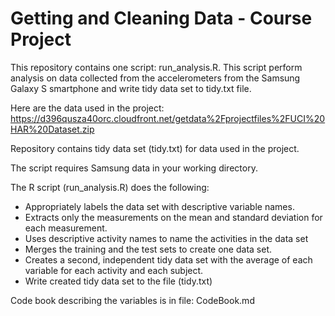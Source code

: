 Getting and Cleaning Data - Course Project
======================

This repository contains one script: run_analysis.R. This script perform analysis on data collected from the accelerometers from the Samsung Galaxy S smartphone and write tidy data set to tidy.txt file.

Here are the data used in the project: 
https://d396qusza40orc.cloudfront.net/getdata%2Fprojectfiles%2FUCI%20HAR%20Dataset.zip 

Repository contains tidy data set (tidy.txt) for data used in the project.

The script requires Samsung data in your working directory.

The R script (run_analysis.R) does the following:

- Appropriately labels the data set with descriptive variable names. 
- Extracts only the measurements on the mean and standard deviation for each measurement. 
- Uses descriptive activity names to name the activities in the data set
- Merges the training and the test sets to create one data set.
- Creates a second, independent tidy data set with the average of each variable for each activity and each subject.
- Write created tidy data set to the file (tidy.txt)

Code book describing the variables is in file: CodeBook.md